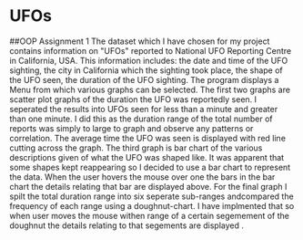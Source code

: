 # UFOs
##OOP Assignment 1
The dataset which I have chosen for my project contains information on "UFOs" reported to National UFO Reporting Centre in California, USA.
This information includes: the date and time of the UFO sighting, the city in California which the sighting took place, the shape of the UFO seen, the duration of the UFO sighting.
The program displays a Menu from which various graphs can be selected. 
The first two graphs are scatter plot graphs of the duration the UFO was reportedly seen. I seperated the results into UFOs seen for less than a minute and greater than one minute. 
I did this as the duration range of the total number of reports was simply to large to graph and observe any patterns or correlation. The average time the UFO was seen is displayed
with red line cutting across the graph. The third graph is bar chart of the various descriptions given of what the UFO was shaped like. It was apparent that some shapes kept reappearing
so I decided to use a bar chart to represent the data. When the user hovers the mouse over one the bars in the bar chart the details relating that bar are displayed above.
For the final graph I spilt the total duration range into six seperate sub-ranges andcompared the frequency of each range using a
doughnut-chart. I have implmented that so when user moves the mouse withen range of a certain segemement of the doughnut the details relating to that segements are displayed .
